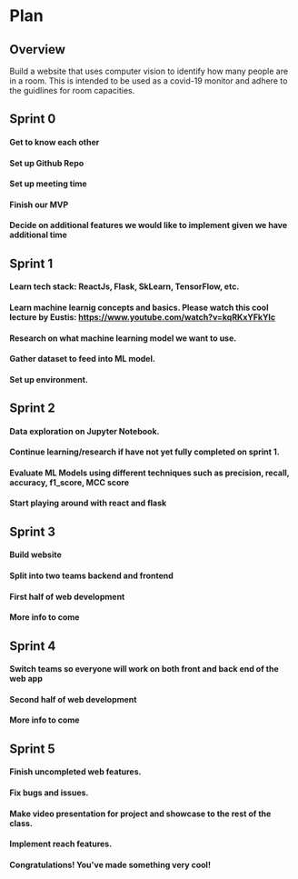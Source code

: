 # Plan
## Overview
Build a website that uses computer vision to identify how many people are in a room. This is intended to be used as a covid-19 monitor and adhere to the guidlines for room capacities.
## Sprint 0
#### Get to know each other 
#### Set up Github Repo
#### Set up meeting time
#### Finish our MVP
#### Decide on additional features we would like to implement given we have additional time

## Sprint 1
#### Learn tech stack: ReactJs, Flask, SkLearn, TensorFlow, etc.
#### Learn machine learnig concepts and basics. Please watch this cool lecture by Eustis: https://www.youtube.com/watch?v=kqRKxYFkYIc
#### Research on what machine learning model we want to use.
#### Gather dataset to feed into ML model.
#### Set up environment.

## Sprint 2
#### Data exploration on Jupyter Notebook.
#### Continue learning/research if have not yet fully completed on sprint 1.
#### Evaluate ML Models using different techniques such as precision, recall, accuracy, f1_score, MCC score
#### Start playing around with react and flask

## Sprint 3
#### Build website
#### Split into two teams backend and frontend
#### First half of web development
#### More info to come

## Sprint 4
#### Switch teams so everyone will work on both front and back end of the web app
#### Second half of web development
#### More info to come

## Sprint 5
#### Finish uncompleted web features.
#### Fix bugs and issues.
#### Make video presentation for project and showcase to the rest of the class.
#### Implement reach features.
#### Congratulations! You've made something very cool!
